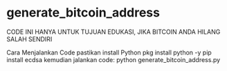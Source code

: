# generate_bitcoin_address
CODE INI HANYA UNTUK TUJUAN EDUKASI, JIKA  BITCOIN ANDA HILANG SALAH SENDIRI 

Cara Menjalankan Code
pastikan install Python
pkg install python -y
pip install ecdsa
kemudian jalankan code:
python generate_bitcoin_address.py
